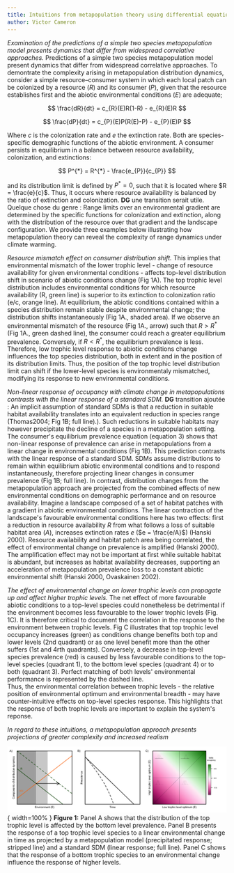 ```yaml
---
title: Intuitions from metapopulation theory using differential equations of a simple bottom-up model
author: Victor Cameron
---
```


*Examination of the predictions of a simple two species metapopulation model presents dynamics that differ from widespread correlative approaches.*
Predictions of a simple two species metapopulation model present dynamics that differ from widespread correlative approaches.
To demontrate the complexity arising in metapopulation distribution dynamics, consider a simple resource–consumer system in which each local patch can be colonized by a resource ($R$) and its consumer ($P$), given that the resource establishes first and the abiotic environmental conditions ($E$) are adequate;

$$
\frac{dR}{dt} = c_{R}(E)R(1-R) - e_{R}(E)R
$$

$$
\frac{dP}{dt} = c_{P}(E)P(R(E)-P) - e_{P}(E)P
$$

Where $c$ is the colonization rate and $e$ the extinction rate. Both are species-specific demographic functions of the abiotic environment. 
A consumer persists in equilibrium in a balance between resource availability, colonization, and extinctions:

$$
P^{*} = R^{*} - \frac{e_{P}}{c_{P}}
$$

and its distribution limit is defined by $P^{*} = 0$, such that it is located where $R = \frac{e}{c}$. Thus, it occurs where resource availability is balanced by the ratio of extinction and colonization.
**DG** une transition serait utile. Quelque chose du genre : Range limits over an environmental gradient are determined by the specific functions for colonization and extinction, along with the distribution of the resource over that gradient and the landscape configuration. We provide three examples below illustrating how metapopulation theory can reveal the complexity of range dynamics under climate warming.

*Resource mismatch effect on consumer distribution shift.*
This implies that environmental mismatch of the lower trophic level - change of resource availability for given environmental conditions - affects top-level distribution shift in scenario of abiotic conditions change (Fig 1A).
The top trophic level distribution includes environmental conditions for which resource availability (R, green line) is superior to its extinction to colonization ratio (e/c, orange line).
At equilibrium, the abiotic conditions contained within a species distribution remain stable despite environmental change; the distribution shifts instantaneously (Fig 1A., shaded area).
If we observe an environmental mismatch of the resource (Fig 1A., arrow) such that $R > R^{*}$ (Fig 1A., green dashed line), the consumer could reach a greater equilibrium prevalence. Conversely, if $R < R^{*}$, the equilibrium prevalence is less.
Therefore, low trophic level response to abiotic conditions change influences the top species distribution, both in extent and in the position of its distribution limits.
Thus, the position of the top trophic level distribution limit can shift if the lower-level species is environmentaly mismatched, modifying its response to new environmental conditions.


*Non-linear response of occupancy with climate change in metapopulations contrasts with the linear response of a standard SDM.*
**DG** transition ajoutée : 
An implicit assumption of standard SDMs is that a reduction in suitable habitat availability translates into an equivalent reduction in species range (Thomas2004; Fig 1B; full line).). 
Such reductions in suitable habitats may however precipitate the decline of a species in a metapopulation setting. 
The consumer's equilibrium prevalence equation (equation 3) shows that non-linear response of prevalence can arise in metapopulations from a linear change in environmental conditions (Fig 1B).
This prediction contrasts with the linear response of a standard SDM.
SDMs assume distributions to remain within equilibrium abiotic environmental conditions and to respond instantaneously, therefore projecting linear changes in consumer prevalence (Fig 1B; full line).
In contrast, distribution changes from the metapopulation approach are projected from the combined effects of new environmental conditions on demographic performance and on resource availability. 
Imagine a landscape composed of a set of habitat patches with a gradient in abiotic environmental conditions. The linear contraction of the landscape's favourable environmental conditions here has two effects: first a reduction in resource availability $R$ from what follows a loss of suitable habitat area ($A$), increases extinction rates $e$ ($e = \frac{e/A}$) (Hanski 2000).
Resource availability and habitat patch area being correlated, the effect of environmental change on prevalence is amplified (Hanski 2000).
The amplification effect may not be important at first while suitable habitat is abundant, but increases as habitat availability decreases, supporting an acceleration of metapopulation prevalence loss to a constant abiotic environmental shift (Hanski 2000, Ovaskainen 2002).

*The effect of environmental change on lower trophic levels can propagate up and affect higher trophic levels.*
The net effect of more favourable abiotic conditions to a top-level species could nonetheless be detrimental if the environment becomes less favourable to the lower trophic levels (Fig. 1C).
It is therefore critical to document the correlation in the response to the environment between trophic levels. 
Fig C illustrates that top trophic level occupancy increases (green) as conditions change benefits both top and lower levels (2nd quadrant) or as one level benefit more than the other suffers (1st and 4rth quadrants).
Conversely, a decrease in top-level species prevalence (red) is caused by less favourable conditions to the top-level species (quadrant 1), to the bottom level species (quadrant 4) or to both (quadrant 3).
Perfect matching of both levels' environmental performance is represented by the dashed line.  
Thus, the environmental correlation between trophic levels - the relative position of environmental optimum and environmental breadth - may have counter-intuitive effects on top-level species response.
This highlights that the response of both trophic levels are important to explain the system's reponse.


*In regard to these intuitions, a metapopulation approach presents projections of greater complexity and increased realism*

![Intuitions from a two species metapopulation model.](./img/concept.png){ width=100% }
**Figure 1:** Panel A shows that the distribution of the top trophic level is affected by the bottom level prevalence. 
Panel B presents the response of a top trophic level species to a linear environmental change in time as projected by a metapopulation model (precipitated response; stripped line) and a standard SDM (linear response; full line). 
Panel C shows that the response of a bottom trophic species to an environmental change influence the response of higher levels.
